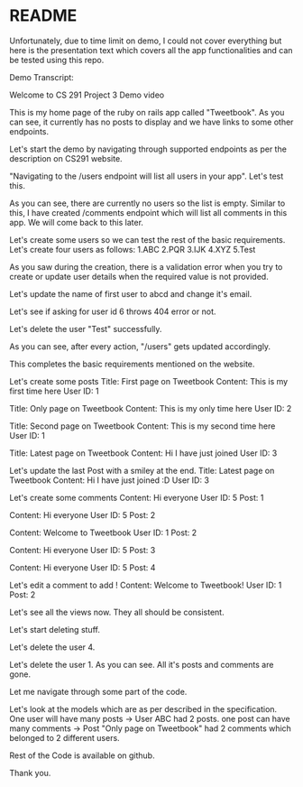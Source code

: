 # README
Unfortunately, due to time limit on demo, I could not cover everything but here is the presentation text which covers all the app functionalities and can be tested using this repo.

Demo Transcript:

Welcome to CS 291 Project 3 Demo video

This is my home page of the ruby on rails app called "Tweetbook". As you can see, it currently has no posts to display and we have links to some other endpoints.

Let's start the demo by navigating through supported endpoints as per the description on CS291 website.

"Navigating to the /users endpoint will list all users in your app". Let's test this.

As you can see, there are currently no users so the list is empty. Similar to this, I have created /comments endpoint which will list all comments in this app. We will come back to this later.

Let's create some users so we can test the rest of the basic requirements.
Let's create four users as follows:
1.ABC
2.PQR
3.IJK
4.XYZ
5.Test

As you saw during the creation, there is a validation error when you try to create or update user details when the required value is not provided.

Let's update the name of first user to abcd and change it's email.

Let's see if asking for user id 6 throws 404 error or not.

Let's delete the user "Test" successfully.

As you can see, after every action, "/users" gets updated accordingly. 

This completes the basic requirements mentioned on the website.

Let's create some posts
Title: First page on Tweetbook
Content: This is my first time here
User ID: 1

Title: Only page on Tweetbook
Content: This is my only time here
User ID: 2

Title: Second page on Tweetbook
Content: This is my second time here
User ID: 1

Title: Latest page on Tweetbook
Content: Hi I have just joined 
User ID: 3

Let's update the last Post with a smiley at the end.
Title: Latest page on Tweetbook
Content: Hi I have just joined :D
User ID: 3

Let's create some comments
Content: Hi everyone
User ID: 5
Post: 1

Content: Hi everyone
User ID: 5
Post: 2

Content: Welcome to Tweetbook
User ID: 1
Post: 2

Content: Hi everyone
User ID: 5
Post: 3

Content: Hi everyone
User ID: 5
Post: 4

Let's edit a comment to add !
Content: Welcome to Tweetbook!
User ID: 1
Post: 2

Let's see all the views now.
They all should be consistent.

Let's start deleting stuff.

Let's delete the user 4.

Let's delete the user 1.
As you can see. All it's posts and comments are gone.

Let me navigate through some part of the code.

Let's look at the models which are as per described in the specification.
One user will have many posts -> User ABC had 2 posts.
one post can have many comments -> Post "Only page on Tweetbook" had 2 comments which belonged to 2 different users.

Rest of the Code is available on github.

Thank you.
